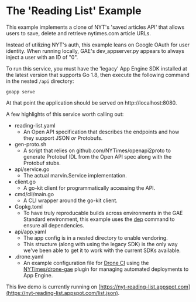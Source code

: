 # The 'Reading List' Example

This example implements a clone of NYT's 'saved articles API' that allows users to save, delete and retrieve nytimes.com article URLs.

Instead of utilizing NYT's auth, this example leans on Google OAuth for user identity. When running locally, GAE's dev_appserver.py appears to always inject a user with an ID of "0".

To run this service, you must have the 'legacy' App Engine SDK installed at the latest version that supports Go 1.8, then execute the following command in the nested `/api` directory:

`goapp serve`

At that point the application should be served on http://localhost:8080.

A few highlights of this service worth calling out:

* reading-list.yaml
  * An Open API specification that describes the endpoints and how they support JSON _or_ Protobufs.
* gen-proto.sh 
  * A script that relies on github.com/NYTimes/openapi2proto to generate Protobuf IDL from the Open API spec along with the Protobuf stubs.
* api/service.go 
  * The actual marvin.Service implementation.
* client.go
  * A go-kit client for programmatically accessing the API.
* cmd/cli/main.go
  * A CLI wrapper around the go-kit client.
* Gopkg.toml
  * To have truly reproducable builds across environments in the GAE Standard environment, this example uses the [dep](https://github.com/golang/dep) command to ensure all dependencies.
* api/app.yaml
  * The app config is in a nested directory to enable vendoring.
  * This structure (along with using the legacy SDK) is the only way we've been able to get it to work with the current SDKs available.
* .drone.yaml
  * An example configuration file for [Drone CI](http://readme.drone.io/) using the [NYTimes/drone-gae](https://github.com/nytimes/drone-gae) plugin for managing automated deployments to App Engine.


This live demo is currently running on [https://nyt-reading-list.appspot.com](https://nyt-reading-list.appspot.com/list.json).

